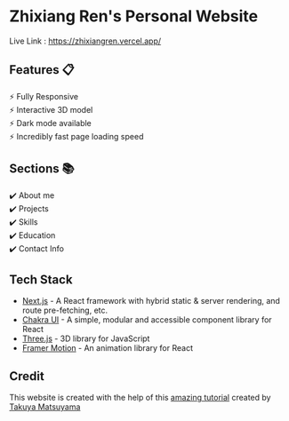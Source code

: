 # Zhixiang Ren's Personal Website 
Live Link : https://zhixiangren.vercel.app/

## Features 📋
⚡️ Fully Responsive<br>
⚡️ Interactive 3D model<br>
⚡️ Dark mode available <br>
⚡️ Incredibly fast page loading speed


## Sections 📚
✔️ About me\
✔️ Projects \
✔️ Skills \
✔️ Education\
✔️ Contact Info

## Tech Stack
- [Next.js](https://nextjs.org/) - A React framework with hybrid static & server rendering, and route pre-fetching, etc.
- [Chakra UI](https://chakra-ui.com/) - A simple, modular and accessible component library for React
- [Three.js](https://threejs.org/) - 3D library for JavaScript
- [Framer Motion](https://www.framer.com/motion/) - An animation library for React
## Credit
This website is created with the help of this [amazing tutorial](https://www.youtube.com/watch?v=bSMZgXzC9AA&t=4617s) created by [Takuya Matsuyama](https://www.craftz.dog/)
